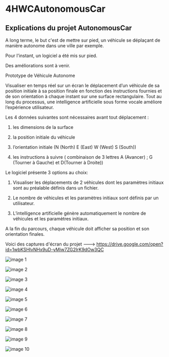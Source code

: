 # 4HWCAutonomousCar

## Explications du projet AutonomousCar

A long terme, le but c'est de mettre sur pied, un véhicule se déplaçant de manière autonome dans une ville par exemple.

Pour l'instant, un logiciel a été mis sur pied.

Des améliorations sont à venir.

Prototype  de Véhicule Autonome

Visualiser en temps réel sur un écran le déplacement d’un véhicule de sa position initiale à sa position finale en fonction des instructions fournies et de son orientation à chaque instant sur une surface rectangulaire. Tout au long du processus, une intelligence artificielle sous forme vocale améliore l’expérience utilisateur.

Les 4 données suivantes sont nécessaires avant tout déplacement :

1) les dimensions de la surface

2) la position initiale du véhicule

3) l’orientation initiale (N (North) E (East)  W (West) S (South))

4) les instructions à suivre ( combinaison de 3 lettres A (Avancer) ; G (Tourner à Gauche) et D(Tourner à Droite))

Le logiciel présente 3 options au choix:

1) Visualiser les déplacements de 2 véhicules dont les paramètres initiaux sont au préalable définis dans un fichier.

2) Le nombre de véhicules et les paramètres initiaux sont définis par un utilisateur.

3) L’intelligence artificielle génère automatiquement le nombre de véhicules et les paramètres initiaux.

A la fin du parcours, chaque véhicule doit afficher sa position et son orientation finales.

Voici des captures d'écran du projet ---> https://drive.google.com/open?id=1wbKSHlvNHx9uD-yMiw7ZG2IrK9dOw3QC




![image 1](Screenshots/car1.JPG)


![image 2](Screenshots/car2.JPG)


![image 3](Screenshots/car3.JPG)


![image 4](Screenshots/car4.JPG)


![image 5](Screenshots/car5.JPG)


![image 6](Screenshots/car6.JPG)


![image 7](Screenshots/car7.JPG)


![image 8](Screenshots/car8.JPG)


![image 9](Screenshots/car9.JPG)


![image 10](Screenshots/car10.JPG)

